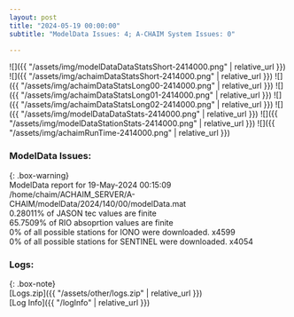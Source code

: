 ```yaml
---
layout: post
title: "2024-05-19 00:00:00"
subtitle: "ModelData Issues: 4; A-CHAIM System Issues: 0"

---
```


![]({{ "/assets/img/modelDataDataStatsShort-2414000.png" | relative_url }})
![]({{ "/assets/img/achaimDataStatsShort-2414000.png" | relative_url }})
![]({{ "/assets/img/achaimDataStatsLong00-2414000.png" | relative_url }})
![]({{ "/assets/img/achaimDataStatsLong01-2414000.png" | relative_url }})
![]({{ "/assets/img/achaimDataStatsLong02-2414000.png" | relative_url }})
![]({{ "/assets/img/modelDataDataStats-2414000.png" | relative_url }})
![]({{ "/assets/img/modelDataStationStats-2414000.png" | relative_url }})
![]({{ "/assets/img/achaimRunTime-2414000.png" | relative_url }})


### ModelData Issues:  
  
{: .box-warning}  
 ModelData report for 19-May-2024 00:15:09   
 /home/chaim/ACHAIM_SERVER/A-CHAIM/modelData/2024/140/00/modelData.mat   
 0.28011% of JASON tec values are finite   
 65.7509% of RIO absoprtion values are finite   
 0% of all possible stations for IONO were downloaded. x4599   
 0% of all possible stations for SENTINEL were downloaded. x4054   
  


### Logs:  
  
{: .box-note}  
[Logs.zip]({{ "/assets/other/logs.zip" | relative_url }})  
[Log Info]({{ "/logInfo" | relative_url }})  
